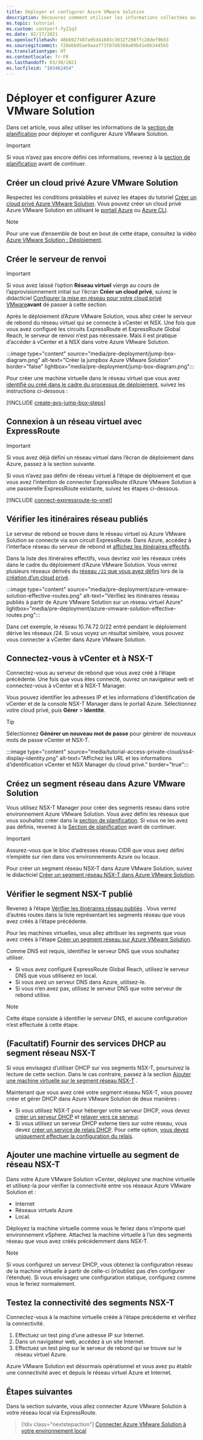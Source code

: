 ```yaml
---
title: Déployer et configurer Azure VMware Solution
description: Découvrez comment utiliser les informations collectées au cours de la phase de planification pour déployer et configurer le cloud privé Azure VMware Solution.
ms.topic: tutorial
ms.custom: contperf-fy21q3
ms.date: 02/17/2021
ms.openlocfilehash: 48b6927407a95d41603c3032f298ffc28def9693
ms.sourcegitcommit: f28ebb95ae9aaaff3f87d8388a09b41e0b3445b5
ms.translationtype: HT
ms.contentlocale: fr-FR
ms.lasthandoff: 03/30/2021
ms.locfileid: "103462454"
---
```

# <a name="deploy-and-configure-azure-vmware-solution"></a>Déployer et configurer Azure VMware Solution

Dans cet article, vous allez utiliser les informations de la [section de planification](production-ready-deployment-steps.md) pour déployer et configurer Azure VMware Solution. 

>[!IMPORTANT]
>Si vous n’avez pas encore défini ces informations, revenez à la [section de planification](production-ready-deployment-steps.md) avant de continuer.


## <a name="create-an-azure-vmware-solution-private-cloud"></a>Créer un cloud privé Azure VMware Solution

Respectez les conditions préalables et suivez les étapes du tutoriel [Créer un cloud privé Azure VMware Solution](tutorial-create-private-cloud.md). Vous pouvez créer un cloud privé Azure VMware Solution en utilisant le [portail Azure](tutorial-create-private-cloud.md#azure-portal) ou [Azure CLI](tutorial-create-private-cloud.md#azure-cli).  

>[!NOTE]
>Pour une vue d’ensemble de bout en bout de cette étape, consultez la vidéo [Azure VMware Solution : Déploiement](https://www.youtube.com/embed/gng7JjxgayI).

## <a name="create-the-jump-box"></a>Créer le serveur de renvoi

>[!IMPORTANT]
>Si vous avez laissé l’option **Réseau virtuel** vierge au cours de l’approvisionnement initial sur l’écran **Créer un cloud privé**, suivez le didacticiel [Configurer la mise en réseau pour votre cloud privé VMware](tutorial-configure-networking.md)**avant** de passer à cette section.  

Après le déploiement d’Azure VMware Solution, vous allez créer le serveur de rebond du réseau virtuel qui se connecte à vCenter et NSX. Une fois que vous avez configuré les circuits ExpressRoute et ExpressRoute Global Reach, le serveur de renvoi n’est pas nécessaire.  Mais il est pratique d’accéder à vCenter et à NSX dans votre Azure VMware Solution.  

:::image type="content" source="media/pre-deployment/jump-box-diagram.png" alt-text="Créer la jumpbox Azure VMware Solution" border="false" lightbox="media/pre-deployment/jump-box-diagram.png":::

Pour créer une machine virtuelle dans le réseau virtuel que vous avez [identifié ou créé dans le cadre du processus de déploiement](production-ready-deployment-steps.md#attach-azure-virtual-network-to-azure-vmware-solution), suivez les instructions ci-dessous : 

[!INCLUDE [create-avs-jump-box-steps](includes/create-jump-box-steps.md)]

## <a name="connect-to-a-virtual-network-with-expressroute"></a>Connexion à un réseau virtuel avec ExpressRoute

>[!IMPORTANT]
>Si vous avez déjà défini un réseau virtuel dans l’écran de déploiement dans Azure, passez à la section suivante.

Si vous n’avez pas défini de réseau virtuel à l’étape de déploiement et que vous avez l’intention de connecter ExpressRoute d’Azure VMware Solution à une passerelle ExpressRoute existante, suivez les étapes ci-dessous.

[!INCLUDE [connect-expressroute-to-vnet](includes/connect-expressroute-vnet.md)]

## <a name="verify-network-routes-advertised"></a>Vérifier les itinéraires réseau publiés

Le serveur de rebond se trouve dans le réseau virtuel où Azure VMware Solution se connecte via son circuit ExpressRoute.  Dans Azure, accédez à l’interface réseau du serveur de rebond et [affichez les itinéraires effectifs](../virtual-network/manage-route-table.md#view-effective-routes).

Dans la liste des itinéraires effectifs, vous devriez voir les réseaux créés dans le cadre du déploiement d’Azure VMware Solution. Vous verrez plusieurs réseaux dérivés du [réseau `/22` que vous avez défini](production-ready-deployment-steps.md#ip-address-segment-for-private-cloud-management) lors de la [création d’un cloud privé](#create-an-azure-vmware-solution-private-cloud).  

:::image type="content" source="media/pre-deployment/azure-vmware-solution-effective-routes.png" alt-text="Vérifiez les itinéraires réseau publiés à partir de Azure VMware Solution sur un réseau virtuel Azure" lightbox="media/pre-deployment/azure-vmware-solution-effective-routes.png":::

Dans cet exemple, le réseau 10.74.72.0/22 entré pendant le déploiement dérive les réseaux /24.  Si vous voyez un résultat similaire, vous pouvez vous connecter à vCenter dans Azure VMware Solution.

## <a name="connect-and-sign-in-to-vcenter-and-nsx-t"></a>Connectez-vous à vCenter et à NSX-T

Connectez-vous au serveur de rebond que vous avez créé à l’étape précédente. Une fois que vous êtes connecté, ouvrez un navigateur web et connectez-vous à vCenter et à NSX-T Manager.  

Vous pouvez identifier les adresses IP et les informations d’identification de vCenter et de la console NSX-T Manager dans le portail Azure.  Sélectionnez votre cloud privé, puis **Gérer** > **Identité**.

>[!TIP]
>Sélectionnez **Générer un nouveau mot de passe** pour générer de nouveaux mots de passe vCenter et NSX-T.

:::image type="content" source="media/tutorial-access-private-cloud/ss4-display-identity.png" alt-text="Affichez les URL et les informations d’identification vCenter et NSX Manager du cloud privé." border="true":::



## <a name="create-a-network-segment-on-azure-vmware-solution"></a>Créez un segment réseau dans Azure VMware Solution

Vous utilisez NSX-T Manager pour créer des segments réseau dans votre environnement Azure VMware Solution.  Vous avez défini les réseaux que vous souhaitez créer dans la [section de planification](production-ready-deployment-steps.md).  Si vous ne les avez pas définis, revenez à la [Section de planification](production-ready-deployment-steps.md) avant de continuer.

>[!IMPORTANT]
>Assurez-vous que le bloc d’adresses réseau CIDR que vous avez défini n’empiète sur rien dans vos environnements Azure ou locaux.  

Pour créer un segment réseau NSX-T dans Azure VMware Solution, suivez le didacticiel [Créer un segment réseau NSX-T dans Azure VMware Solution](tutorial-nsx-t-network-segment.md).

## <a name="verify-advertised-nsx-t-segment"></a>Vérifier le segment NSX-T publié

Revenez à l’étape [Vérifier les itinéraires réseau publiés](#verify-network-routes-advertised) . Vous verrez d’autres routes dans la liste représentant les segments réseau que vous avez créés à l’étape précédente.  

Pour les machines virtuelles, vous allez attribuer les segments que vous avez créés à l’étape [Créer un segment réseau sur Azure VMware Solution](#create-a-network-segment-on-azure-vmware-solution).  

Comme DNS est requis, identifiez le serveur DNS que vous souhaitez utiliser.  

- Si vous avez configuré ExpressRoute Global Reach, utilisez le serveur DNS que vous utiliserez en local.  
- Si vous avez un serveur DNS dans Azure, utilisez-le.  
- Si vous n’en avez pas, utilisez le serveur DNS que votre serveur de rebond utilise.

>[!NOTE]
>Cette étape consiste à identifier le serveur DNS, et aucune configuration n’est effectuée à cette étape.

## <a name="optional-provide-dhcp-services-to-nsx-t-network-segment"></a>(Facultatif) Fournir des services DHCP au segment réseau NSX-T

Si vous envisagez d’utiliser DHCP sur vos segments NSX-T, poursuivez la lecture de cette section. Dans le cas contraire, passez à la section [Ajouter une machine virtuelle sur le segment réseau NSX-T](#add-a-vm-on-the-nsx-t-network-segment) .  

Maintenant que vous avez créé votre segment réseau NSX-T, vous pouvez créer et gérer DHCP dans Azure VMware Solution de deux manières :

* Si vous utilisez NSX-T pour héberger votre serveur DHCP, vous devez [créer un serveur DHCP](manage-dhcp.md#create-a-dhcp-server) et [relayer vers ce serveur](manage-dhcp.md#create-dhcp-relay-service). 
* Si vous utilisez un serveur DHCP externe tiers sur votre réseau, vous devez [créer un service de relais DHCP](manage-dhcp.md#create-dhcp-relay-service).  Pour cette option, [vous devez uniquement effectuer la configuration du relais](manage-dhcp.md#create-dhcp-relay-service).


## <a name="add-a-vm-on-the-nsx-t-network-segment"></a>Ajouter une machine virtuelle au segment de réseau NSX-T

Dans votre Azure VMware Solution vCenter, déployez une machine virtuelle et utilisez-la pour vérifier la connectivité entre vos réseaux Azure VMware Solution et :

- Internet
- Réseaux virtuels Azure
- Local.  

Déployez la machine virtuelle comme vous le feriez dans n’importe quel environnement vSphere.  Attachez la machine virtuelle à l’un des segments réseau que vous avez créés précédemment dans NSX-T.  

>[!NOTE]
>Si vous configurez un serveur DHCP, vous obtenez la configuration réseau de la machine virtuelle à partir de celle-ci (n’oubliez pas d’en configurer l’étendue).  Si vous envisagez une configuration statique, configurez comme vous le feriez normalement.

## <a name="test-the-nsx-t-segment-connectivity"></a>Testez la connectivité des segments NSX-T

Connectez-vous à la machine virtuelle créée à l’étape précédente et vérifiez la connectivité.

1. Effectuez un test ping d’une adresse IP sur Internet.
2. Dans un navigateur web, accédez à un site Internet.
3. Effectuez un test ping sur le serveur de rebond qui se trouve sur le réseau virtuel Azure.

Azure VMware Solution est désormais opérationnel et vous avez pu établir une connectivité avec et depuis le réseau virtuel Azure et Internet.

## <a name="next-steps"></a>Étapes suivantes

Dans la section suivante, vous allez connecter Azure VMware Solution à votre réseau local via ExpressRoute.
> [!div class="nextstepaction"]
> [Connecter Azure VMware Solution à votre environnement local](azure-vmware-solution-on-premises.md)
